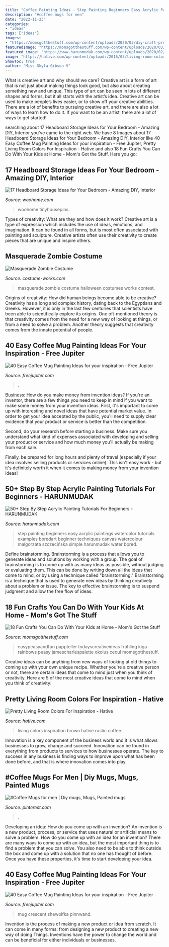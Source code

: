 ```yaml
---
title: "Coffee Painting Ideas - Step Painting Beginners Easy Acrylic Paintings Watercolor Tutorials Examples Boredart Beginner Techniques Canvas Watercolour Małgorzata Szczecińska Simple Harunmudak Water Bored"
description: "#coffee mugs for men"
date: "2022-11-23"
categories:
- "ideas"
tags: ["ideas"]
images:
- "https://momsgotthestuff.com/wp-content/uploads/2020/03/diy-craft-projects-for-kids-10-683x1024.jpg"
featuredImage: "https://momsgotthestuff.com/wp-content/uploads/2020/03/diy-craft-projects-for-kids-10-683x1024.jpg"
featured_image: "https://www.harunmudak.com/wp-content/uploads/2020/02/40-Easy-Step-by-Step-Painting-Examples-for-Beginners-19.jpg"
image: "https://hative.com/wp-content/uploads/2016/03/living-room-colors/31-living-room-colors.jpg"
ShowToc: true
author: "Miss Skyla Gibson V"
---
```



What is creative art and why should we care?
Creative art is a form of art that is not just about making things look good, but also about creating something new and unique. This type of art can be seen in lots of different shapes and forms, but it all starts with the artist’s idea. Creative art can be used to make people’s lives easier, or to show off your creative abilities. There are a lot of benefits to pursuing creative art, and there are also a lot of ways to learn how to do it. If you want to be an artist, there are a lot of ways to get started!

	

		
searching about 17 Headboard Storage Ideas for Your Bedroom - Amazing DIY, Interior you've came to the right web. We have 8 Images about 17 Headboard Storage Ideas for Your Bedroom - Amazing DIY, Interior like 40 Easy Coffee Mug Painting Ideas for your inspiration - Free Jupiter, Pretty Living Room Colors For Inspiration - Hative and also 18 Fun Crafts You Can Do With Your Kids at Home - Mom&#039;s Got the Stuff. Here you go:
		
    
## 17 Headboard Storage Ideas For Your Bedroom - Amazing DIY, Interior

<img loading=lazy src="https://www.woohome.com/wp-content/uploads/2016/01/headboard-storage-idea-woohome-9.jpg" onerror="this.onerror=null;this.src='https://tse2.mm.bing.net/th?id=OIP.-KPsHfODW5p-O6tpZ_Cp1gHaJ2&amp;pid=15.1';" alt="17 Headboard Storage Ideas for Your Bedroom - Amazing DIY, Interior">

_Source: woohome.com_

>woohome tinyhousepins. 

	

Types of creativity: What are they and how does it work?
Creative art is a type of expression which includes the use of ideas, emotions, and imagination. It can be found in all forms, but is most often associated with painting and sculpture. Creative artists often use their creativity to create pieces that are unique and inspire others.

    
## Masquerade Zombie Costume

<img loading=lazy src="http://photos.costume-works.com/full/masquerade_zombie.jpg" onerror="this.onerror=null;this.src='https://tse3.mm.bing.net/th?id=OIP.WJC7c4hThhXHFG42rNeWsgHaMk&amp;pid=15.1';" alt="Masquerade Zombie Costume">

_Source: costume-works.com_

>masquerade zombie costume halloween costumes works contest. 

	

Origins of creativity: How did human beings become able to be creative?
Creativity has a long and complex history, dating back to the Egyptians and Greeks. However, it is only in the last few centuries that scientists have been able to scientifically explore its origins. One oft-mentioned theory is that creativity comes from the need for a new way of looking at things, or from a need to solve a problem. Another theory suggests that creativity comes from the innate potential of people.

    
## 40 Easy Coffee Mug Painting Ideas For Your Inspiration - Free Jupiter

<img loading=lazy src="http://www.freejupiter.com/wp-content/uploads/2020/03/Easy-Coffee-Mug-Painting-Ideas-for-your-inspiration-14.jpg" onerror="this.onerror=null;this.src='https://tse1.mm.bing.net/th?id=OIP.he2boz2mZrQGppg2dV-zEAHaI1&amp;pid=15.1';" alt="40 Easy Coffee Mug Painting Ideas for your inspiration - Free Jupiter">

_Source: freejupiter.com_

>. 

	

Business: How do you make money from invention ideas?
If you're an inventor, there are a few things you need to keep in mind if you want to make some money from your invention ideas. 
First, it's important to come up with interesting and novel ideas that have potential market value. In order to get your idea accepted by the public, you'll need to supply clear evidence that your product or service is better than the competition.

Second, do your research before starting a business. Make sure you understand what kind of expenses associated with developing and selling your product or service and how much money you'll actually be making from each sale.

Finally, be prepared for long hours and plenty of travel (especially if your idea involves selling products or services online). This isn't easy work - but it's definitely worth it when it comes to making money from your invention ideas!

    
## 50+ Step By Step Acrylic Painting Tutorials For Beginners - HARUNMUDAK

<img loading=lazy src="https://www.harunmudak.com/wp-content/uploads/2020/02/40-Easy-Step-by-Step-Painting-Examples-for-Beginners-19.jpg" onerror="this.onerror=null;this.src='https://tse3.mm.bing.net/th?id=OIP.zEsyfmCjwxpQwxFt3KBUDAHaKt&amp;pid=15.1';" alt="50+ Step By Step Acrylic Painting Tutorials For Beginners - HARUNMUDAK">

_Source: harunmudak.com_

>step painting beginners easy acrylic paintings watercolor tutorials examples boredart beginner techniques canvas watercolour małgorzata szczecińska simple harunmudak water bored. 

	

Define brainstorming.
Brainstorming is a process that allows you to generate ideas and solutions by working with a group. The goal of brainstorming is to come up with as many ideas as possible, without judging or evaluating them. This can be done by writing down all the ideas that come to mind, or by using a technique called "brainstorming." Brainstorming is a technique that is used to generate new ideas by thinking creatively about a problem or issue. The key to effective brainstorming is to suspend judgment and allow the free flow of ideas.

    
## 18 Fun Crafts You Can Do With Your Kids At Home - Mom&#039;s Got The Stuff

<img loading=lazy src="https://momsgotthestuff.com/wp-content/uploads/2020/03/diy-craft-projects-for-kids-10-683x1024.jpg" onerror="this.onerror=null;this.src='https://tse4.mm.bing.net/th?id=OIP.aBxFZZwxybzSsueioTH3mQHaLG&amp;pid=15.1';" alt="18 Fun Crafts You Can Do With Your Kids at Home - Mom&#039;s Got the Stuff">

_Source: momsgotthestuff.com_

>easypeasyandfun pappteller todayscreativeideas frühling kiga rainbows peasy jamescharlespalette okolus ceoul momsgotthestuff. 

	

Creative ideas can be anything from new ways of looking at old things to coming up with your own unique recipe. Whether you're a creative person or not, there are certain ideas that come to mind just when you think of creativity. Here are 5 of the most creative ideas that come to mind when you think of creativity: 

    
## Pretty Living Room Colors For Inspiration - Hative

<img loading=lazy src="https://hative.com/wp-content/uploads/2016/03/living-room-colors/31-living-room-colors.jpg" onerror="this.onerror=null;this.src='https://tse3.mm.bing.net/th?id=OIP.MCbDCXHX5Sijgtny9VQNfgHaLK&amp;pid=15.1';" alt="Pretty Living Room Colors For Inspiration - Hative">

_Source: hative.com_

>living colors inspiration brown hative rustic coffee. 

	

Innovation is a key component of the business world and it is what allows businesses to grow, change and succeed. Innovation can be found in everything from products to services to how businesses operate. The key to success in any business is finding ways to improve upon what has been done before, and that is where innovation comes into play.

    
## #Coffee Mugs For Men | Diy Mugs, Mugs, Painted Mugs

<img loading=lazy src="https://i.pinimg.com/736x/2f/fa/7c/2ffa7c9a5b5d593c4fdb547b4cbbe04c.jpg" onerror="this.onerror=null;this.src='https://tse2.mm.bing.net/th?id=OIP.mNdPCLWRi2_SkeTFRuchhwHaJ3&amp;pid=15.1';" alt="#Coffee Mugs for men | Diy mugs, Mugs, Painted mugs">

_Source: pinterest.com_

>. 

	

Developing an idea: How do you come up with an invention?
An invention is a new product, process, or service that uses natural or artificial means to solve a problem. How do you come up with an idea for an invention? There are many ways to come up with an idea, but the most important thing is to find a problem that you can solve. You also need to be able to think outside the box and come up with a solution that no one has thought of before. Once you have these properties, it's time to start developing your idea.

    
## 40 Easy Coffee Mug Painting Ideas For Your Inspiration - Free Jupiter

<img loading=lazy src="http://www.freejupiter.com/wp-content/uploads/2020/03/Easy-Coffee-Mug-Painting-Ideas-for-your-inspiration-20.jpg" onerror="this.onerror=null;this.src='https://tse2.mm.bing.net/th?id=OIP.9iYz1aEpE-2O-nx8MgLPXQHaJK&amp;pid=15.1';" alt="40 Easy Coffee Mug Painting Ideas for your inspiration - Free Jupiter">

_Source: freejupiter.com_

>mug crescent shewolfka pinnwand. 

	

Invention is the process of making a new product or idea from scratch. It can come in many forms: from designing a new product to creating a new way of doing Things. Inventions have the power to change the world and can be beneficial for either individuals or businesses.

